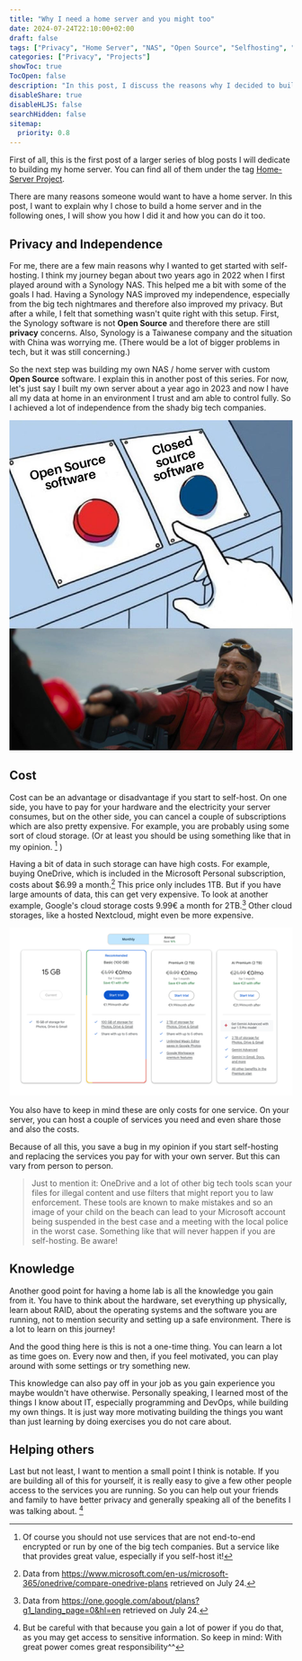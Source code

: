 ```yaml
---
title: "Why I need a home server and you might too"
date: 2024-07-24T22:10:00+02:00
draft: false
tags: ["Privacy", "Home Server", "NAS", "Open Source", "Selfhosting", "Home-Server Project"]
categories: ["Privacy", "Projects"]
showToc: true
TocOpen: false
description: "In this post, I discuss the reasons why I decided to build a home server and talk about the advantages and disadvantages."
disableShare: true
disableHLJS: false
searchHidden: false
sitemap:
  priority: 0.8
---
```


First of all, this is the first post of a larger series of blog posts I will dedicate to building my home server. You can find all of them under the tag [Home-Server Project](../../../tags/home-server-project/).

There are many reasons someone would want to have a home server. In this post, I want to explain why I chose to build a home server and in the following ones, I will show you how I did it and how you can do it too.

## Privacy and Independence

For me, there are a few main reasons why I wanted to get started with self-hosting. I think my journey began about two years ago in 2022 when I first played around with a Synology NAS. This helped me a bit with some of the goals I had. Having a Synology NAS improved my independence, especially from the big tech nightmares and therefore also improved my privacy. But after a while, I felt that something wasn't quite right with this setup. First, the Synology software is not **Open Source** and therefore there are still **privacy** concerns. Also, Synology is a Taiwanese company and the situation with China was worrying me. (There would be a lot of bigger problems in tech, but it was still concerning.)

So the next step was building my own NAS / home server with custom **Open Source** software. I explain this in another post of this series. For now, let's just say I built my own server about a year ago in 2023 and now I have all my data at home in an environment I trust and am able to control fully. So I achieved a lot of independence from the shady big tech companies.

![A meme about open source and closed source. Obviously always choosing open source.](openSourceMeme.jpg)

## Cost

Cost can be an advantage or disadvantage if you start to self-host. On one side, you have to pay for your hardware and the electricity your server consumes, but on the other side, you can cancel a couple of subscriptions which are also pretty expensive. For example, you are probably using some sort of cloud storage. (Or at least you should be using something like that in my opinion. [^shouldHaveCloudService] )

Having a bit of data in such storage can have high costs. For example, buying OneDrive, which is included in the Microsoft Personal subscription, costs about $6.99 a month.[^oneDrivePrice] This price only includes 1TB. But if you have large amounts of data, this can get very expensive. To look at another example, Google's cloud storage costs 9.99€ a month for 2TB.[^googleDrivePrice] Other cloud storages, like a hosted Nextcloud, might even be more expensive.

![Screenshot of the Google Drive prices](google-costs.png)

You also have to keep in mind these are only costs for one service. On your server, you can host a couple of services you need and even share those and also the costs.

Because of all this, you save a bug in my opinion if you start self-hosting and replacing the services you pay for with your own server. But this can vary from person to person.

> Just to mention it: OneDrive and a lot of other big tech tools scan your files for illegal content and use filters that might report you to law enforcement. These tools are known to make mistakes and so an image of your child on the beach can lead to your Microsoft account being suspended in the best case and a meeting with the local police in the worst case. Something like that will never happen if you are self-hosting. Be aware!

## Knowledge

Another good point for having a home lab is all the knowledge you gain from it. You have to think about the hardware, set everything up physically, learn about RAID, about the operating systems and the software you are running, not to mention security and setting up a safe environment. There is a lot to learn on this journey!

And the good thing here is this is not a one-time thing. You can learn a lot as time goes on. Every now and then, if you feel motivated, you can play around with some settings or try something new.

This knowledge can also pay off in your job as you gain experience you maybe wouldn't have otherwise. Personally speaking, I learned most of the things I know about IT, especially programming and DevOps, while building my own things. It is just way more motivating building the things you want than just learning by doing exercises you do not care about.

## Helping others

Last but not least, I want to mention a small point I think is notable. If you are building all of this for yourself, it is really easy to give a few other people access to the services you are running. So you can help out your friends and family to have better privacy and generally speaking all of the benefits I was talking about. [^liabilityFriends]

<!-- Footnotes -->

[^shouldHaveCloudService]: Of course you should not use services that are not end-to-end encrypted or run by one of the big tech companies. But a service like that provides great value, especially if you self-host it!
[^oneDrivePrice]: Data from <https://www.microsoft.com/en-us/microsoft-365/onedrive/compare-onedrive-plans> retrieved on July 24.
[^googleDrivePrice]: Data from <https://one.google.com/about/plans?g1_landing_page=0&hl=en> retrieved on July 24.
[^liabilityFriends]: But be careful with that because you gain a lot of power if you do that, as you may get access to sensitive information. So keep in mind: With great power comes great responsibility^^
